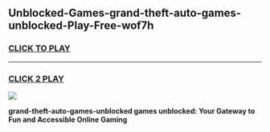 
## Unblocked-Games-grand-theft-auto-games-unblocked-Play-Free-wof7h
<h3>
<a href="https://premium76.site?title=grand-theft-auto-games-unblocked&ref=23A">CLICK TO PLAY</a></h3>
<hr>

<h3>
<a href="https://premium76.site?title=grand-theft-auto-games-unblocked&ref=23A">CLICK 2 PLAY</a>
  
</h3>

<a href="https://premium76.site?title=grand-theft-auto-games-unblocked&ref=23A"><img src="https://clearcache.store/games.png"></a>


**grand-theft-auto-games-unblocked games unblocked: Your Gateway to Fun and Accessible Online Gaming**
